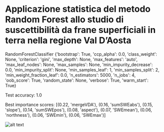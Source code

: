# Applicazione statistica del metodo Random Forest allo studio di suscettibilità da frane superficiali in terra nella regione Val D’Aosta

RandomForestClassifier {'bootstrap': True, 'ccp_alpha': 0.0, 'class_weight': None, 'criterion': 'gini', 
                      'max_depth': None, 'max_features': 'auto', 'max_leaf_nodes': None, 'max_samples': None, 
                      'min_impurity_decrease': 0.0, 'min_impurity_split': None, 'min_samples_leaf': 1, 
                      'min_samples_split': 2, 'min_weight_fraction_leaf': 0.0, 'n_estimators': 5000, 
                      'n_jobs': 4, 'oob_score': True, 'random_state': None, 'verbose': True, 'warm_start': True}

Test accuracy:
1.0 

Best importance scores:
[(0.22, 'mergeVDA'),
(0.16, 'sumSWEabs'),
(0.15, 'slope'),
(0.14, 'sumSWEpos'),
(0.08, 'aspect'),
(0.07, 'SWEmean'),
(0.06, 'northness'),
(0.06, 'SWEmin'),
(0.06, 'SWEmax')]

![alt text](rf_5trees.png)
